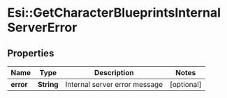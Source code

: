 # Esi::GetCharacterBlueprintsInternalServerError

## Properties
Name | Type | Description | Notes
------------ | ------------- | ------------- | -------------
**error** | **String** | Internal server error message | [optional] 


